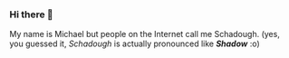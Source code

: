 ### Hi there 👋

My name is Michael but people on the Internet call me Schadough.
(yes, you guessed it, _Schadough_ is actually pronounced like _**Shadow**_ :o)

<!--
**Schadough/schadough** is a ✨ _special_ ✨ repository because its `README.md` (this file) appears on your GitHub profile.

Here are some ideas to get you started:

- 🔭 I’m currently working on ...
- 🌱 I’m currently learning ...
- 👯 I’m looking to collaborate on ...
- 🤔 I’m looking for help with ...
- 💬 Ask me about ...
- 📫 How to reach me: ...
- 😄 Pronouns: ...
- ⚡ Fun fact: ...
-->
